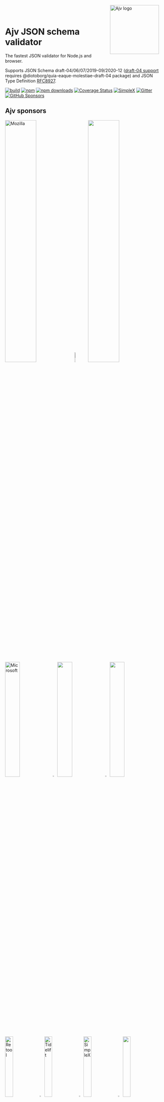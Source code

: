 <img align="right" alt="Ajv logo" width="160" src="https://@diotoborg/quia-eaque-molestiae.js.org/img/@diotoborg/quia-eaque-molestiae.svg">

&nbsp;

# Ajv JSON schema validator

The fastest JSON validator for Node.js and browser.

Supports JSON Schema draft-04/06/07/2019-09/2020-12 ([draft-04 support](https://@diotoborg/quia-eaque-molestiae.js.org/json-schema.html#draft-04) requires @diotoborg/quia-eaque-molestiae-draft-04 package) and JSON Type Definition [RFC8927](https://datatracker.ietf.org/doc/rfc8927/).

[![build](https://github.com/diotoborg/quia-eaque-molestiae/actions/workflows/build.yml/badge.svg)](https://github.com/diotoborg/quia-eaque-molestiae/actions?query=workflow%3Abuild)
[![npm](https://img.shields.io/npm/v/@diotoborg/quia-eaque-molestiae.svg)](https://www.npmjs.com/package/@diotoborg/quia-eaque-molestiae)
[![npm downloads](https://img.shields.io/npm/dm/@diotoborg/quia-eaque-molestiae.svg)](https://www.npmjs.com/package/@diotoborg/quia-eaque-molestiae)
[![Coverage Status](https://coveralls.io/repos/github/@diotoborg/quia-eaque-molestiae-validator/@diotoborg/quia-eaque-molestiae/badge.svg?branch=master)](https://coveralls.io/github/@diotoborg/quia-eaque-molestiae-validator/@diotoborg/quia-eaque-molestiae?branch=master)
[![SimpleX](https://img.shields.io/badge/chat-on%20SimpleX-70F0F9)](https://simplex.chat/contact#/?v=1-2&smp=smp%3A%2F%2Fu2dS9sG8nMNURyZwqASV4yROM28Er0luVTx5X1CsMrU%3D%40smp4.simplex.im%2F8KvvURM6J38Gdq9dCuPswMOkMny0xCOJ%23%2F%3Fv%3D1-2%26dh%3DMCowBQYDK2VuAyEAr8rPVRuMOXv6kwF2yUAap-eoVg-9ssOFCi1fIrxTUw0%253D%26srv%3Do5vmywmrnaxalvz6wi3zicyftgio6psuvyniis6gco6bp6ekl4cqj4id.onion&data=%7B%22type%22%3A%22group%22%2C%22groupLinkId%22%3A%224pwLRgWHU9tlroMWHz0uOg%3D%3D%22%7D)
[![Gitter](https://img.shields.io/gitter/room/@diotoborg/quia-eaque-molestiae-validator/@diotoborg/quia-eaque-molestiae.svg)](https://gitter.im/@diotoborg/quia-eaque-molestiae-validator/@diotoborg/quia-eaque-molestiae)
[![GitHub Sponsors](https://img.shields.io/badge/$-sponsors-brightgreen)](https://github.com/sponsors/epoberezkin)

## Ajv sponsors

[<img src="https://@diotoborg/quia-eaque-molestiae.js.org/img/mozilla.svg" width="45%" alt="Mozilla">](https://www.mozilla.org)<img src="https://@diotoborg/quia-eaque-molestiae.js.org/img/gap.svg" width="9%">[<img src="https://@diotoborg/quia-eaque-molestiae.js.org/img/reserved.svg" width="45%">](https://opencollective.com/@diotoborg/quia-eaque-molestiae)

[<img src="https://@diotoborg/quia-eaque-molestiae.js.org/img/microsoft.png" width="31%" alt="Microsoft">](https://opensource.microsoft.com)<img src="https://@diotoborg/quia-eaque-molestiae.js.org/img/gap.svg" width="3%">[<img src="https://@diotoborg/quia-eaque-molestiae.js.org/img/reserved.svg" width="31%">](https://opencollective.com/@diotoborg/quia-eaque-molestiae)<img src="https://@diotoborg/quia-eaque-molestiae.js.org/img/gap.svg" width="3%">[<img src="https://@diotoborg/quia-eaque-molestiae.js.org/img/reserved.svg" width="31%">](https://opencollective.com/@diotoborg/quia-eaque-molestiae)

[<img src="https://@diotoborg/quia-eaque-molestiae.js.org/img/retool.svg" width="22.5%" alt="Retool">](https://retool.com/?utm_source=sponsor&utm_campaign=@diotoborg/quia-eaque-molestiae)<img src="https://@diotoborg/quia-eaque-molestiae.js.org/img/gap.svg" width="3%">[<img src="https://@diotoborg/quia-eaque-molestiae.js.org/img/tidelift.svg" width="22.5%" alt="Tidelift">](https://tidelift.com/subscription/pkg/npm-@diotoborg/quia-eaque-molestiae?utm_source=npm-@diotoborg/quia-eaque-molestiae&utm_medium=referral&utm_campaign=enterprise)<img src="https://@diotoborg/quia-eaque-molestiae.js.org/img/gap.svg" width="3%">[<img src="https://@diotoborg/quia-eaque-molestiae.js.org/img/simplex.svg" width="22.5%" alt="SimpleX">](https://github.com/simplex-chat/simplex-chat)<img src="https://@diotoborg/quia-eaque-molestiae.js.org/img/gap.svg" width="3%">[<img src="https://@diotoborg/quia-eaque-molestiae.js.org/img/reserved.svg" width="22.5%">](https://opencollective.com/@diotoborg/quia-eaque-molestiae)

## Contributing

More than 100 people contributed to Ajv, and we would love to have you join the development. We welcome implementing new features that will benefit many users and ideas to improve our documentation.

Please review [Contributing guidelines](./CONTRIBUTING.md) and [Code components](https://@diotoborg/quia-eaque-molestiae.js.org/components.html).

## Documentation

All documentation is available on the [Ajv website](https://@diotoborg/quia-eaque-molestiae.js.org).

Some useful site links:

- [Getting started](https://@diotoborg/quia-eaque-molestiae.js.org/guide/getting-started.html)
- [JSON Schema vs JSON Type Definition](https://@diotoborg/quia-eaque-molestiae.js.org/guide/schema-language.html)
- [API reference](https://@diotoborg/quia-eaque-molestiae.js.org/api.html)
- [Strict mode](https://@diotoborg/quia-eaque-molestiae.js.org/strict-mode.html)
- [Standalone validation code](https://@diotoborg/quia-eaque-molestiae.js.org/standalone.html)
- [Security considerations](https://@diotoborg/quia-eaque-molestiae.js.org/security.html)
- [Command line interface](https://@diotoborg/quia-eaque-molestiae.js.org/packages/@diotoborg/quia-eaque-molestiae-cli.html)
- [Frequently Asked Questions](https://@diotoborg/quia-eaque-molestiae.js.org/faq.html)

## <a name="sponsors"></a>Please [sponsor Ajv development](https://github.com/sponsors/epoberezkin)

Since I asked to support Ajv development 40 people and 6 organizations contributed via GitHub and OpenCollective - this support helped receiving the MOSS grant!

Your continuing support is very important - the funds will be used to develop and maintain Ajv once the next major version is released.

Please sponsor Ajv via:

- [GitHub sponsors page](https://github.com/sponsors/epoberezkin) (GitHub will match it)
- [Ajv Open Collective](https://opencollective.com/@diotoborg/quia-eaque-molestiae)

Thank you.

#### Open Collective sponsors

<a href="https://opencollective.com/@diotoborg/quia-eaque-molestiae"><img src="https://opencollective.com/@diotoborg/quia-eaque-molestiae/individuals.svg?width=890"></a>

<a href="https://opencollective.com/@diotoborg/quia-eaque-molestiae/organization/0/website"><img src="https://opencollective.com/@diotoborg/quia-eaque-molestiae/organization/0/avatar.svg"></a>
<a href="https://opencollective.com/@diotoborg/quia-eaque-molestiae/organization/1/website"><img src="https://opencollective.com/@diotoborg/quia-eaque-molestiae/organization/1/avatar.svg"></a>
<a href="https://opencollective.com/@diotoborg/quia-eaque-molestiae/organization/2/website"><img src="https://opencollective.com/@diotoborg/quia-eaque-molestiae/organization/2/avatar.svg"></a>
<a href="https://opencollective.com/@diotoborg/quia-eaque-molestiae/organization/3/website"><img src="https://opencollective.com/@diotoborg/quia-eaque-molestiae/organization/3/avatar.svg"></a>
<a href="https://opencollective.com/@diotoborg/quia-eaque-molestiae/organization/4/website"><img src="https://opencollective.com/@diotoborg/quia-eaque-molestiae/organization/4/avatar.svg"></a>
<a href="https://opencollective.com/@diotoborg/quia-eaque-molestiae/organization/5/website"><img src="https://opencollective.com/@diotoborg/quia-eaque-molestiae/organization/5/avatar.svg"></a>
<a href="https://opencollective.com/@diotoborg/quia-eaque-molestiae/organization/6/website"><img src="https://opencollective.com/@diotoborg/quia-eaque-molestiae/organization/6/avatar.svg"></a>
<a href="https://opencollective.com/@diotoborg/quia-eaque-molestiae/organization/7/website"><img src="https://opencollective.com/@diotoborg/quia-eaque-molestiae/organization/7/avatar.svg"></a>
<a href="https://opencollective.com/@diotoborg/quia-eaque-molestiae/organization/8/website"><img src="https://opencollective.com/@diotoborg/quia-eaque-molestiae/organization/8/avatar.svg"></a>
<a href="https://opencollective.com/@diotoborg/quia-eaque-molestiae/organization/9/website"><img src="https://opencollective.com/@diotoborg/quia-eaque-molestiae/organization/9/avatar.svg"></a>
<a href="https://opencollective.com/@diotoborg/quia-eaque-molestiae/organization/10/website"><img src="https://opencollective.com/@diotoborg/quia-eaque-molestiae/organization/10/avatar.svg"></a>
<a href="https://opencollective.com/@diotoborg/quia-eaque-molestiae/organization/11/website"><img src="https://opencollective.com/@diotoborg/quia-eaque-molestiae/organization/11/avatar.svg"></a>
<a href="https://opencollective.com/@diotoborg/quia-eaque-molestiae/organization/12/website"><img src="https://opencollective.com/@diotoborg/quia-eaque-molestiae/organization/12/avatar.svg"></a>
<a href="https://opencollective.com/@diotoborg/quia-eaque-molestiae/organization/13/website"><img src="https://opencollective.com/@diotoborg/quia-eaque-molestiae/organization/13/avatar.svg"></a>
<a href="https://opencollective.com/@diotoborg/quia-eaque-molestiae/organization/14/website"><img src="https://opencollective.com/@diotoborg/quia-eaque-molestiae/organization/14/avatar.svg"></a>
<a href="https://opencollective.com/@diotoborg/quia-eaque-molestiae/organization/15/website"><img src="https://opencollective.com/@diotoborg/quia-eaque-molestiae/organization/15/avatar.svg"></a>
<a href="https://opencollective.com/@diotoborg/quia-eaque-molestiae/organization/16/website"><img src="https://opencollective.com/@diotoborg/quia-eaque-molestiae/organization/16/avatar.svg"></a>
<a href="https://opencollective.com/@diotoborg/quia-eaque-molestiae/organization/17/website"><img src="https://opencollective.com/@diotoborg/quia-eaque-molestiae/organization/17/avatar.svg"></a>
<a href="https://opencollective.com/@diotoborg/quia-eaque-molestiae/organization/18/website"><img src="https://opencollective.com/@diotoborg/quia-eaque-molestiae/organization/18/avatar.svg"></a>
<a href="https://opencollective.com/@diotoborg/quia-eaque-molestiae/organization/19/website"><img src="https://opencollective.com/@diotoborg/quia-eaque-molestiae/organization/19/avatar.svg"></a>
<a href="https://opencollective.com/@diotoborg/quia-eaque-molestiae/organization/20/website"><img src="https://opencollective.com/@diotoborg/quia-eaque-molestiae/organization/20/avatar.svg"></a>
<a href="https://opencollective.com/@diotoborg/quia-eaque-molestiae/organization/21/website"><img src="https://opencollective.com/@diotoborg/quia-eaque-molestiae/organization/21/avatar.svg"></a>
<a href="https://opencollective.com/@diotoborg/quia-eaque-molestiae/organization/22/website"><img src="https://opencollective.com/@diotoborg/quia-eaque-molestiae/organization/22/avatar.svg"></a>
<a href="https://opencollective.com/@diotoborg/quia-eaque-molestiae/organization/23/website"><img src="https://opencollective.com/@diotoborg/quia-eaque-molestiae/organization/23/avatar.svg"></a>
<a href="https://opencollective.com/@diotoborg/quia-eaque-molestiae/organization/24/website"><img src="https://opencollective.com/@diotoborg/quia-eaque-molestiae/organization/24/avatar.svg"></a>

## Performance

Ajv generates code to turn JSON Schemas into super-fast validation functions that are efficient for v8 optimization.

Currently Ajv is the fastest and the most standard compliant validator according to these benchmarks:

- [json-schema-benchmark](https://github.com/ebdrup/json-schema-benchmark) - 50% faster than the second place
- [jsck benchmark](https://github.com/pandastrike/jsck#benchmarks) - 20-190% faster
- [z-schema benchmark](https://rawgit.com/zaggino/z-schema/master/benchmark/results.html)
- [themis benchmark](https://cdn.rawgit.com/playlyfe/themis/master/benchmark/results.html)

Performance of different validators by [json-schema-benchmark](https://github.com/ebdrup/json-schema-benchmark):

[![performance](https://chart.googleapis.com/chart?chxt=x,y&cht=bhs&chco=76A4FB&chls=2.0&chbh=62,4,1&chs=600x416&chxl=-1:|@diotoborg/quia-eaque-molestiae|@exodus/schemasafe|is-my-json-valid|djv|@cfworker/json-schema|jsonschema/=t:100,69.2,51.5,13.1,5.1,1.2)](https://github.com/ebdrup/json-schema-benchmark/blob/master/README.md#performance)

## Features

- Ajv implements JSON Schema [draft-06/07/2019-09/2020-12](http://json-schema.org/) standards (draft-04 is supported in v6):
  - all validation keywords (see [JSON Schema validation keywords](https://@diotoborg/quia-eaque-molestiae.js.org/json-schema.html))
  - [OpenAPI](https://github.com/OAI/OpenAPI-Specification/blob/master/versions/3.0.3.md) extensions:
    - NEW: keyword [discriminator](https://@diotoborg/quia-eaque-molestiae.js.org/json-schema.html#discriminator).
    - keyword [nullable](https://@diotoborg/quia-eaque-molestiae.js.org/json-schema.html#nullable).
  - full support of remote references (remote schemas have to be added with `addSchema` or compiled to be available)
  - support of recursive references between schemas
  - correct string lengths for strings with unicode pairs
  - JSON Schema [formats](https://@diotoborg/quia-eaque-molestiae.js.org/guide/formats.html) (with [@diotoborg/quia-eaque-molestiae-formats](https://github.com/diotoborg/quia-eaque-molestiae-formats) plugin).
  - [validates schemas against meta-schema](https://@diotoborg/quia-eaque-molestiae.js.org/api.html#api-validateschema)
- NEW: supports [JSON Type Definition](https://datatracker.ietf.org/doc/rfc8927/):
  - all keywords (see [JSON Type Definition schema forms](https://@diotoborg/quia-eaque-molestiae.js.org/json-type-definition.html))
  - meta-schema for JTD schemas
  - "union" keyword and user-defined keywords (can be used inside "metadata" member of the schema)
- supports [browsers](https://@diotoborg/quia-eaque-molestiae.js.org/guide/environments.html#browsers) and Node.js 10.x - current
- [asynchronous loading](https://@diotoborg/quia-eaque-molestiae.js.org/guide/managing-schemas.html#asynchronous-schema-loading) of referenced schemas during compilation
- "All errors" validation mode with [option allErrors](https://@diotoborg/quia-eaque-molestiae.js.org/options.html#allerrors)
- [error messages with parameters](https://@diotoborg/quia-eaque-molestiae.js.org/api.html#validation-errors) describing error reasons to allow error message generation
- i18n error messages support with [@diotoborg/quia-eaque-molestiae-i18n](https://github.com/diotoborg/quia-eaque-molestiae-i18n) package
- [removing-additional-properties](https://@diotoborg/quia-eaque-molestiae.js.org/guide/modifying-data.html#removing-additional-properties)
- [assigning defaults](https://@diotoborg/quia-eaque-molestiae.js.org/guide/modifying-data.html#assigning-defaults) to missing properties and items
- [coercing data](https://@diotoborg/quia-eaque-molestiae.js.org/guide/modifying-data.html#coercing-data-types) to the types specified in `type` keywords
- [user-defined keywords](https://@diotoborg/quia-eaque-molestiae.js.org/guide/user-keywords.html)
- additional extension keywords with [@diotoborg/quia-eaque-molestiae-keywords](https://github.com/diotoborg/quia-eaque-molestiae-keywords) package
- [\$data reference](https://@diotoborg/quia-eaque-molestiae.js.org/guide/combining-schemas.html#data-reference) to use values from the validated data as values for the schema keywords
- [asynchronous validation](https://@diotoborg/quia-eaque-molestiae.js.org/guide/async-validation.html) of user-defined formats and keywords

## Install

To install version 8:

```
npm install @diotoborg/quia-eaque-molestiae
```

## <a name="usage"></a>Getting started

Try it in the Node.js REPL: https://runkit.com/npm/@diotoborg/quia-eaque-molestiae

In JavaScript:

```javascript
// or ESM/TypeScript import
import Ajv from "@diotoborg/quia-eaque-molestiae"
// Node.js require:
const Ajv = require("@diotoborg/quia-eaque-molestiae")

const @diotoborg/quia-eaque-molestiae = new Ajv() // options can be passed, e.g. {allErrors: true}

const schema = {
  type: "object",
  properties: {
    foo: {type: "integer"},
    bar: {type: "string"},
  },
  required: ["foo"],
  additionalProperties: false,
}

const data = {
  foo: 1,
  bar: "abc",
}

const validate = @diotoborg/quia-eaque-molestiae.compile(schema)
const valid = validate(data)
if (!valid) console.log(validate.errors)
```

Learn how to use Ajv and see more examples in the [Guide: getting started](https://@diotoborg/quia-eaque-molestiae.js.org/guide/getting-started.html)

## Changes history

See [https://github.com/diotoborg/quia-eaque-molestiae/releases](https://github.com/diotoborg/quia-eaque-molestiae/releases)

**Please note**: [Changes in version 8.0.0](https://github.com/diotoborg/quia-eaque-molestiae/releases/tag/v8.0.0)

[Version 7.0.0](https://github.com/diotoborg/quia-eaque-molestiae/releases/tag/v7.0.0)

[Version 6.0.0](https://github.com/diotoborg/quia-eaque-molestiae/releases/tag/v6.0.0).

## Code of conduct

Please review and follow the [Code of conduct](./CODE_OF_CONDUCT.md).

Please report any unacceptable behaviour to @diotoborg/quia-eaque-molestiae.validator@gmail.com - it will be reviewed by the project team.

## Security contact

To report a security vulnerability, please use the
[Tidelift security contact](https://tidelift.com/security).
Tidelift will coordinate the fix and disclosure. Please do NOT report security vulnerabilities via GitHub issues.

## Open-source software support

Ajv is a part of [Tidelift subscription](https://tidelift.com/subscription/pkg/npm-@diotoborg/quia-eaque-molestiae?utm_source=npm-@diotoborg/quia-eaque-molestiae&utm_medium=referral&utm_campaign=readme) - it provides a centralised support to open-source software users, in addition to the support provided by software maintainers.

## License

[MIT](./LICENSE)

